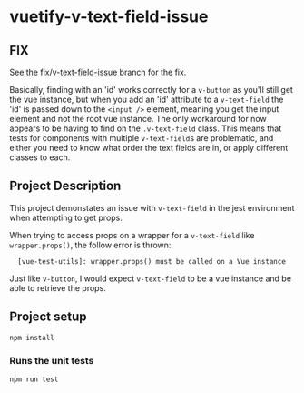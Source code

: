 # vuetify-v-text-field-issue

## FIX
See the [fix/v-text-field-issue](https://github.com/markabruce/vuetify-v-text-field-issue/tree/fix/v-text-field-issue) branch for the fix.

Basically, finding with an 'id' works correctly for a `v-button` as you'll still get the vue instance, but when you add an 'id' attribute to a `v-text-field` the 'id' is passed down to the `<input />` element, meaning you get the input element and not the root vue instance. The only workaround for now appears to be having to find on the `.v-text-field` class. This means that tests for components with multiple `v-text-field`s are problematic, and either you need to know what order the text fields are in, or apply different classes to each. 

## Project Description
This project demonstates an issue with `v-text-field` in the jest environment when attempting to get props.

When trying to access props on a wrapper for a `v-text-field` like `wrapper.props()`, the follow error is thrown:

```
  [vue-test-utils]: wrapper.props() must be called on a Vue instance
```

Just like `v-button`, I would expect `v-text-field` to be a vue instance and be able to retrieve the props.

## Project setup
```
npm install
```

### Runs the unit tests
```
npm run test
```
